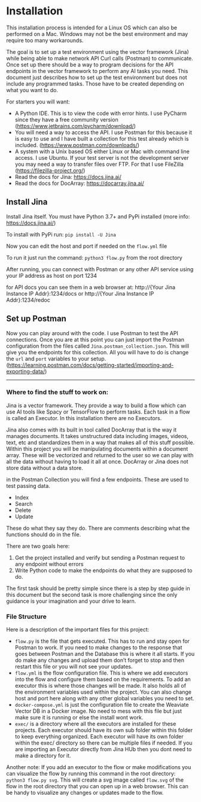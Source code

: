 # Installation

This installation process is intended for a Linux OS which can also be performed on a Mac. Windows may not be the best
environment and may require too many workarounds.

The goal is to set up a test environment using the vector framework (Jina) while
being able to make network API Curl calls (Postman) to communicate. Once set up there should be a way to program
decisions for the API endpoints in the vector framework to perform any AI tasks you need. This document just describes
how to set up the test environment but does not include any programmed tasks. Those have to be created depending on 
what you want to do.

For starters you will want:
-	A Python IDE. This is to view the code with error hints. I use PyCharm since they have a free community version
    (https://www.jetbrains.com/pycharm/download/)
-	You will need a way to access the API. I use Postman for this because it is easy to use and I have built a
    collection for this test already which is included. (https://www.postman.com/downloads/)
-	A system with a Unix based OS either Linux or Mac with command line access. I use Ubuntu. If your test server
    is not the development server you may need a way to transfer files over FTP. For that I use FileZilla
    (https://filezilla-project.org/)
-	Read the docs for Jina: https://docs.jina.ai/
-	Read the docs for DocArray: https://docarray.jina.ai/ 

## Install Jina 

Install Jina itself.
You must have Python 3.7+ and PyPi installed
(more info: https://docs.jina.ai/)

To install with PyPi run: `pip install -U Jina`

Now you can edit the host and port if needed on the `flow.yml` file

To run it just run the command: `python3 flow.py` from the root directory

After running, you can connect with Postman or any other API service using your
IP address as host on port 1234

for API docs you can see them in a web browser at:
http://{Your Jina Instance IP Addr}:1234/docs
or
http://{Your Jina Instance IP Addr}:1234/redoc

## Set up Postman

Now you can play around with the code. I use Postman to test the API connections. Once you are at this point you can
just import the Postman configuration from the files called `Jina.postman_collection.json`. This will give you the
endpoints for this collection. All you will have to do is change the `url` and `port` variables to your setup.
(https://learning.postman.com/docs/getting-started/importing-and-exporting-data/)

------------------------------------------------------------------------------------------------------------------------

### Where to find the stuff to work on:
Jina is a vector framework. They provide a way to build a flow which can use AI tools like Spacy or TensorFlow to
perform tasks. Each task in a flow is called an Executor. In this installation there are no Executors.

Jina also comes with its built in tool called DocArray that is the way it manages documents. It takes unstructured data
including images, videos, text, etc and standardizes them in a way that makes all of this stuff possible. Within this
project you will be manipulating documents within a document array. These will be vectorized and returned to the user
so we can play with all the data without having to load it all at once. DocArray or Jina
does not store data without a data store.

in the Postman Collection you will find a few endpoints. These are used to test passing data.
-	Index
-	Search
-	Delete
-	Update

These do what they say they do. There are comments describing what the functions should do in the file.

There are two goals here:
1.	Get the project installed and verify but sending a Postman request to any endpoint without errors
2.	Write Python code to make the endpoints do what they are supposed to do.

The first task should be pretty simple since there is a step by step guide in this document but the second task is
more challenging since the only guidance is your imagination and your drive to learn.

### File Structure

Here is a description of the important files for this project:
- `flow.py` is the file that gets executed. This has to run and stay open for Postman to work.
    If you need to make changes to the response that goes between Postman and the Database this is where it all starts.
    If you do make any changes and upload them don’t forget to stop and then restart this file or you
    will not see your updates.
- `flow.yml` is the flow configuration file. This is where we add executors into the flow and configure them
    based on the requirements. To add an executor this is where those changes will be made. It also holds all of the
    environment variables used within the project. You can also change host and port here along with any other
    global variables you need to set.
- `docker-compose.yml` is just the configuration file to create the Weaviate Vector DB in a Docker image.
    No need to mess with this file but just make sure it is running or else the install wont work.
- `exec/` is a directory where all the executors are installed for these projects. Each executor should have its own sub folder
    within this folder to keep everything organized.
    Each executor will have its own folder within the exec/ directory so there can be multiple files if needed. If you
    are importing an Executor directly from Jina HUb then you dont need to make a directory for it.

Another note: If you add an executor to the flow or make modifications you can visualize the flow by running
this command in the root directory: `python3 flow.py svg`.
This will create a svg image called `flow.svg` of the flow in the root directory that you can open up in a web browser.
This can be handy to visualize any changes or updates made to the flow.
